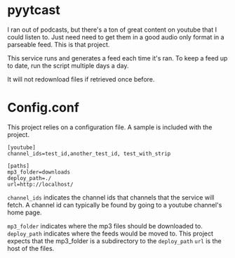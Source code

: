 # pyytcast

I ran out of podcasts, but there's a ton of great content on youtube that I could listen to.
Just need need to get them in a good audio only format in a parseable feed.
This is that project.

This service runs and generates a feed each time it's ran. To keep a feed up to date, run the script multiple days a day.

It will not redownload files if retrieved once before.

# Config.conf
This project relies on a configuration file. A sample is included with the project.

```
[youtube]
channel_ids=test_id,another_test_id, test_with_strip

[paths]
mp3_folder=downloads
deploy_path=./
url=http://localhost/
```

```channel_ids``` indicates the channel ids that channels that the service will fetch. A channel id can typically be found by going to a youtube channel's home page.

```mp3_folder``` indicates where the mp3 files should be downloaded to.
```deploy_path``` indicates where the feeds would be moved to. This project expects that the mp3_folder is a subdirectory to the ```deploy_path```
```url``` is the host of the files.
